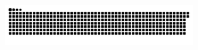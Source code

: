 ![Snake animation](https://github.com/PeSH-SS/Profile/blob/output/github-contribution-grid-snake-dark.svg)
